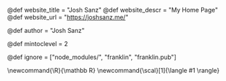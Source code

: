 <!--
Add here global page variables to use throughout your
website.
The website_* must be defined for the RSS to work
-->
@def website_title = "Josh Sanz"
@def website_descr = "My Home Page"
@def website_url   = "https://joshsanz.me/"

@def author = "Josh Sanz"

@def mintoclevel = 2

<!--
Add here files or directories that should be ignored by Franklin, otherwise
these files might be copied and, if markdown, processed by Franklin which
you might not want. Indicate directories by ending the name with a `/`.
-->
@def ignore = ["node_modules/", "franklin", "franklin.pub"]

<!--
Add here global latex commands to use throughout your
pages. It can be math commands but does not need to be.
For instance:
* \newcommand{\phrase}{This is a long phrase to copy.}
-->
\newcommand{\R}{\mathbb R}
\newcommand{\scal}[1]{\langle #1 \rangle}

